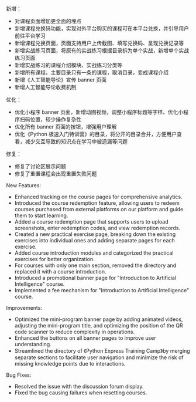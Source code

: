 新增：
- 对课程页面增加更全面的埋点
- 新增课程兑换码功能，实现对外平台购买的课程可在本平台兑换，并引导用户前往平台学习
- 新增课程兑换页面，页面支持用户上传截图、填写兑换码、呈现兑换记录等
- 新增实战练习页面，将原有的实战练习根据目录拆为单个实战，新增单个实战练习页面
- 新增实战练习的课程介绍模块、实战练习分类等
- 新增所有课程，主要目录只有一条的课程，取消目录，变成课程介绍
- 新增《人工智能导论》宣传 banner 页面
- 新增人工智能导论收费机制

优化：

- 优化小程序 banner 页面，新增动图视频，调整小程序标题等字样、优化小程序扫码位置，较少操作复杂性
- 优化所有 banner 页面的按钮，增强用户理解
- 优化《Python 极速入门特训营》的目录，将分开的目录合并，方便用户查看，减少交互导致的知识点在学习中被遗漏等问题

修复：

- 修复了讨论区展示问题
- 修复了重置课程会出现重置失败问题

New Features:

- Enhanced tracking on the course pages for comprehensive analytics.
- Introduced the course redemption feature, allowing users to redeem courses purchased from external platforms on our platform and guide them to start learning.
- Added a course redemption page that supports users to upload screenshots, enter redemption codes, and view redemption records.
- Created a new practical exercise page, breaking down the existing exercises into individual ones and adding separate pages for each exercise.
- Added course introduction modules and categorized the practical exercises for better organization.
- For courses with only one main section, removed the directory and replaced it with a course introduction.
- Introduced a promotional banner page for "Introduction to Artificial Intelligence" course.
- Implemented a fee mechanism for "Introduction to Artificial Intelligence" course.

Improvements:

- Optimized the mini-program banner page by adding animated videos, adjusting the mini-program title, and optimizing the position of the QR code scanner to reduce complexity in operations.
- Enhanced the buttons on all banner pages to improve user understanding.
- Streamlined the directory of 《Python Express Training Camp》by merging separate sections to facilitate user navigation and minimize the risk of missing knowledge points due to interactions.

Bug Fixes:

- Resolved the issue with the discussion forum display.
- Fixed the bug causing failures when resetting courses.
